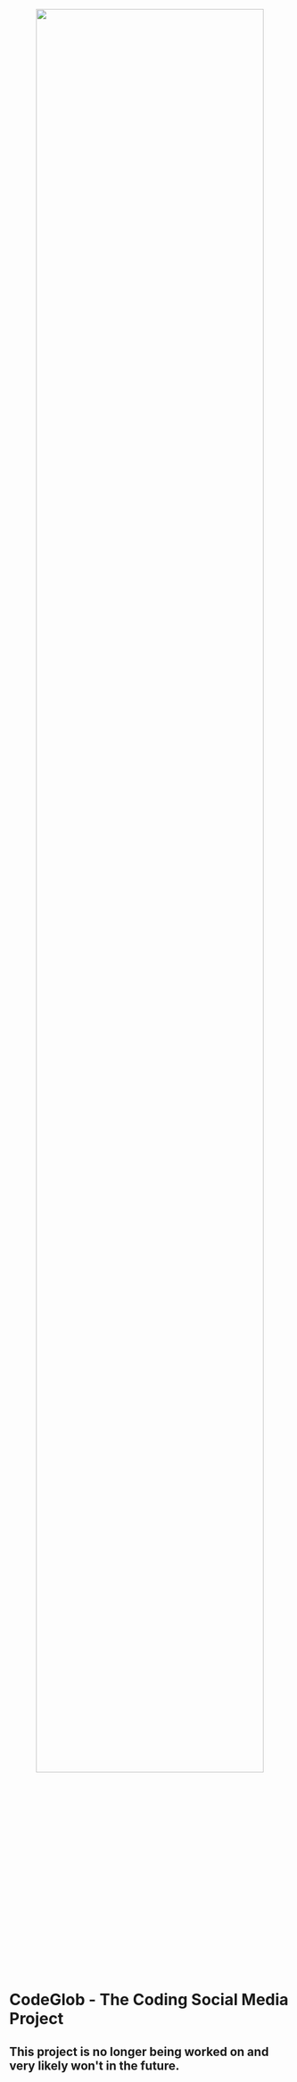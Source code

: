 <p align="center">
  <img src="https://raw.githubusercontent.com/hamdivazim/CodeGlob/main/assets/codeglob-logo-small.jpg" width="90%"/><br/>
  <h1>CodeGlob - The Coding Social Media Project</h1>
</p>

<h2> This project is no longer being worked on and very likely won't in the future. </h2>

<!-- <b>*NOTE*</b>: Development is currently on pause and we hope to continue development sometime in the future.
<br><br> 

## What is CodeGlob?
CodeGlob is a social media service that will allow you to post your own blog, for free! You can post updates on ongoing projects or you can even post short code snippets as well. Create your own profile, pin your best posts or snippets and share code with the world!

## When can I use it?
CodeGlob began development on the _29ᵗʰ of March 2023_ and is currently paused on development (we will hopefully continue soon). You can test the site out by cloning this repository or visiting the site live [here](https://hamdivazim.github.io/CodeGlob/).

## The Team
### Manager - [@hamdivazim](https://github.com/hamdivazim)
CodeGlob is managed and maintained by [@hamdivazim](https://github.com/hamdivazim)
### Front-end Development
- [@RT-RS](https://github.com/RT-RS)
- [@hamdivazim](https://github.com/hamdivazim)
### Back-end Development:
- [@hamdivazim](https://github.com/hamdivazim)
- [@YatharthPatwa](https://github.com/YatharthPatwa)
- [@Octoboss1305](https://github.com/Octoboss1305)
- [@RT-RS](https://github.com/RT-RS)
### Finance
- _Anonymous_
- [@Octoboss1305](https://github.com/Octoboss1305)
### Advertisement
- [@Ethanol9898](https://github.com/Ethanol9898)
- [@FootballStuff10](https://www.youtube.com/@footballstuff10)
- [@YatharthPatwa](https://youtube.com/@ChessQuickies)
### Debugging
- [@Octoboss1305](https://github.com/Octoboss1305)
- [@OstrichA](https://scratch.mit.edu/users/OstrichA/)
### Feature Pitchers/External Contributors
- [@MKM12345](https://github.com/MKM12345)
### Others
Find other members of our team [here](https://github.com/hamdivazim/CodeGlob/blob/main/TEAM.md).

## How to Contribute
- You could suggest an idea in [Discussions](https://github.com/hamdivazim/CodeGlob/discussions) or in [Issues](https://github.com/hamdivazim/CodeGlob/issues)
- You could [open a pull request](https://github.com/hamdivazim/CodeGlob/pulls) to improve something you think could be better
- If you want to contribute to the docs, [navigate here](https://github.com/hamdivazim/CodeGlob-Docs).
- You could even just be supportive! That helps too :)

## License
This project is licensed under the [GNU General Public License v3.0](https://www.gnu.org/licenses/gpl-3.0.en.html) which you can take a look at [_here_](https://github.com/hamdivazim/CodeGlob/blob/main/LICENSE).
